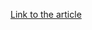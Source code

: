 [Link to the article](https://thehackernews.com/2025/04/from-third-party-vendors-to-us-tariffs.html)
